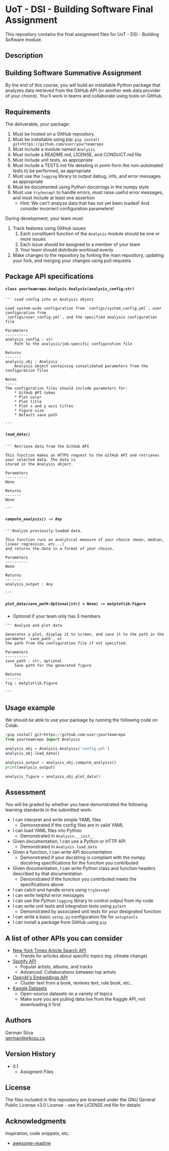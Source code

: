 # UoT - DSI - Building Software Final Assignment

This repository contains the final assignment files for UoT - DSI - Building Software module.

## Description

## Building Software Summative Assignment
By the end of this course, you will build an installable Python package that analyzes data retrieved from the GitHub API (or another web data provider of your choice). You'll work in teams and collaborate using tools on GitHub.

## Requirements
The deliverable, your package:
1. Must be hosted on a GitHub repository.
1. Must be installable using pip: `pip install git+https://github.com/user/yourteamrepo`
1. Must include a module named `Analysis`
1. Must include a README.md, LICENSE, and CONDUCT.md file
1. Must include unit tests, as appropriate
1. Must include a TESTS.md file detailing in point-form the non-automated tests to be performed, as appropriate
1. Must use the `logging` library to output debug, info, and error messages as appropriate
1. Must be documented using Python docstrings in the numpy style
1. Must use `try`/`except` to handle errors, must raise useful error messages, and must include at least one assertion
    * Hint: We can't analyze data that has not yet been loaded! And consider incorrect configuration parameters!

During development, your team must:
1. Track features using GitHub issues
   1. Each constituent function of the `Analysis` module should be one or more issues
   1. Each issue should be assigned to a member of your team
   1. Your team should distribute workload evenly
1. Make changes to the repository by forking the main repository, updating your fork, and merging your changes using pull requests

## Package API specifications
#### `class yourteamrepo.Analysis.Analysis(analysis_config:str)`
```
''' Load config into an Analysis object

Load system-wide configuration from `configs/system_config.yml`, user configuration from
`configs/user_config.yml`, and the specified analysis configuration file

Parameters
----------
analysis_config : str
    Path to the analysis/job-specific configuration file

Returns
-------
analysis_obj : Analysis
    Analysis object containing consolidated parameters from the configuration files

Notes
-----
The configuration files should include parameters for:
    * GitHub API token
    * Plot color
    * Plot title
    * Plot x and y axis titles
    * Figure size
    * Default save path

'''
```

##### `load_data()`
```
''' Retrieve data from the GitHub API

This function makes an HTTPS request to the GitHub API and retrieves your selected data. The data is
stored in the Analysis object.

Parameters
----------
None

Returns
-------
None

'''
```

##### `compute_analysis() -> Any`
```
'''Analyze previously-loaded data.

This function runs an analytical measure of your choice (mean, median, linear regression, etc...)
and returns the data in a format of your choice.

Parameters
----------
None

Returns
-------
analysis_output : Any

'''
```

##### `plot_data(save_path:Optional[str] = None) -> matplotlib.Figure`
* *Optional* if your team only has 3 members
```
''' Analyze and plot data

Generates a plot, display it to screen, and save it to the path in the parameter `save_path`, or 
the path from the configuration file if not specified.

Parameters
----------
save_path : str, optional
    Save path for the generated figure

Returns
-------
fig : matplotlib.Figure

'''
```


## Usage example
We should be able to use your package by running the following code on Colab.
``` python
!pip install git+https://github.com/user/yourteamrepo
from yourteamrepo import Analysis

analysis_obj = Analysis.Analysis('config.yml')
analysis_obj.load_data()

analysis_output = analysis_obj.compute_analysis()
print(analysis_output)

analysis_figure = analysis_obj.plot_data()
```

## Assessment
You will be graded by whether you have demonstrated the following learning standards in the submitted work:
* I can interpret and write simple YAML files 
  * Demonstrated if the config files are in valid YAML
* I can load YAML files into Python
  * Demonstrated in `Analysis.__init__`
* Given documentation, I can use a Python or HTTP API
  * Demonstrated in `Analysis.load_data`
* Given a function, I can write API documentation
  * Demonstrated if your docstring is compliant with the numpy docstring specifications for the function you contributed
* Given documentation, I can write Python class and function headers described by that documentation
  * Demonstrated if the function you contributed meets the specifications above
* I can catch and handle errors using `try`/`except`
* I can write helpful error messages
* I can use the Python `logging` library to control output from my code
* I can write unit tests and integration tests using `pytest`
  * Demonstrated by associated unit tests for your designated function
* I can write a basic `setup.py` configuration file for `setuptools`
* I can install a package from GitHub using `pip`


## A list of other APIs you can consider
* [New York Times Article Search API](https://developer.nytimes.com/docs/articlesearch-product/1/overview)
    * Trends for articles about specific topics (eg. climate change)
* [Spotify API](https://developer.spotify.com/documentation/web-api)
    * Popular artists, albums, and tracks
    * *Advanced*: Collaborations between top artists
* [OpenAI's Embeddings API](https://platform.openai.com/docs/guides/embeddings)
    * Cluster text from a book, reviews text, rule book, etc..
* [Kaggle Datasets](https://www.kaggle.com/datasets)
    * Open-source datasets on a variety of topics
    * Make sure you are pulling data live from the Kaggle API, not downloading it first

## Authors

German Silva  
german@e4oss.ca

## Version History

* 0.1
    * Assigment Files

## License

The files included in this repository are licensed under the GNU General Public License v3.0 License - see the LICENSE.md file for details

## Acknowledgments

Inspiration, code snippets, etc.
* [awesome-readme](https://github.com/matiassingers/awesome-readme)
